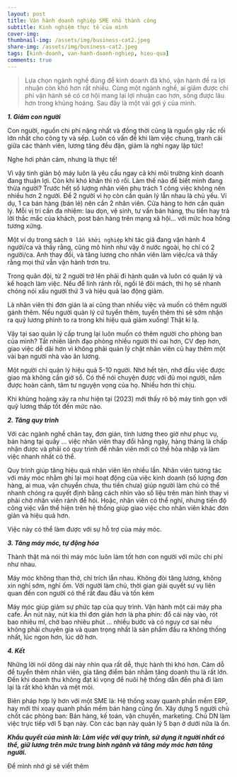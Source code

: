 ```yaml
---
layout: post
title: Vận hành doanh nghiệp SME nhỏ thành công
subtitle: Kinh nghiệm thực tế của mình
cover-img: 
thumbnail-img: /assets/img/business-cat2.jpeg
share-img: /assets/img/business-cat2.jpeg
tags: [kinh-doanh, van-hanh-doanh-nghiep, hieu-qua]
comments: true
---
```


> Lựa chọn ngành nghề đúng để kinh doanh đã khó, vận hành để ra lợi nhuận còn khó hơn rất nhiều. Cùng một ngành nghề, ai giảm được chi phí vận hành sẽ có cơ hội mang lại lợi nhuận cao hơn, sống được lâu hơn trong khủng hoảng. Sau đây là một vài gợi ý của mình.

***1\. Giảm con người***

Con người, nguồn chi phí nặng nhất và đồng thời cũng là nguồn gây rắc rối lớn nhất cho công ty và sếp. Luôn có vấn đề khi làm việc chung, tranh cãi giữa các thành viên, lương tăng đều đặn, giảm là nghỉ ngay lập tức! 

Nghe hơi phản cảm, nhưng là thực tế!

Vì vậy tinh giản bộ máy luôn là yêu cầu ngay cả khi môi trường kinh doanh đang thuận lợi. Còn khi khó khăn thì rõ rồi. Làm thế nào để biết mình đang thừa người? 
Trước hết số lượng nhân viên phụ trách 1 công việc không nên nhiều hơn 2 người. Để 2 người vì họ còn cần quản lý lẫn nhau là chủ yếu. Ví dụ, 1 ca bán hàng (bán lẻ) nên cần 2 nhân viên. Cửa hàng to hơn cần quản lý. Mỗi vị trí cần đa nhiệm: lau dọn, vệ sinh, tư vấn bán hàng, thu tiền hay trả lời thắc mắc của khách, post bán hàng trên mạng xã hội... với mức hoa hồng tương xứng.

Một ví dụ trong sách `9 lần khởi nghiệp` khi tác giả đang vận hành 4 người/ca và thấy rằng, cũng mô hình như vậy ở nước ngoài, họ chỉ có 2 người/ca. Anh thay đổi, và tăng lương cho nhân viên làm việc/ca và thấy rằng mọi thứ vẫn vận hành trơn tru.

Trong quân đội, từ 2 người trở lên phải đi hành quân và luôn có quản lý và kế hoạch làm việc. Nếu để lính rảnh rỗi, ngồi lê đôi mách, thì họ sẽ nhanh chóng nói xấu người thứ 3 và hiệu quả lao động giảm. 

Là nhân viên thì đơn giản là ai cũng than nhiều việc và muốn có thêm người gánh thêm. Nếu người quản lý cứ tuyển thêm, tuyển thêm thì sẽ sớm nhận ra quỹ lương phình to ra trong khi hiệu quả giảm xuống! Thật kì lạ. 

Vậy tại sao quản lý cấp trung lại luôn muốn có thêm người cho phòng ban của mình? Tất nhiên lãnh đạo phòng nhiều người thì oai hơn, CV đẹp hơn, giao việc dễ dãi hơn vì không phải quản lý chặt nhân viên cũ hay thêm một vài bạn người nhà vào ăn lương.

Một người chỉ quản lý hiệu quả 5-10 người. Nhớ hết tên, nhớ đầu việc được giao mà không cần giở sổ. Có thể nói chuyện được với đủ mọi người, nắm được hoàn cảnh, tâm tư nguyện vọng của họ. Nhiều hơn thì chịu. 

Khi khủng hoảng xảy ra như hiện tại (2023) mới thấy rõ bộ máy tinh gọn với quỹ lương thấp tốt đến mức nào. 

***2\. Tăng quy trình***

Với các ngành nghề chân tay, đơn giản, tính lương theo giờ như phục vụ, bán hàng tại quầy ... việc nhân viên thay đổi hằng ngày, hàng tháng là chấp nhận được và phải có quy trình để nhân viên mới có thể hòa nhập và làm việc nhanh nhất có thể. 

Quy trình giúp tăng hiệu quả nhân viên lên nhiều lần. Nhân viên tương tác với máy móc nhằm ghi lại mọi hoạt động của việc kinh doanh (số lượng đơn hàng, ai mua, vận chuyển chưa, thu tiền chưa) giúp người làm chủ có thể nhanh chóng ra quyết định bằng cách nhìn vào số liệu trên màn hình thay vì phải chờ nhân viên rảnh để hỏi. Hoặc, nhân viên có thể nghỉ, nhưng tiến độ công việc vẫn thể hiện trên hệ thống giúp giao việc cho nhân viên khác đơn giản và hiệu quả hơn.

Việc này có thể làm được với sự hỗ trợ của máy móc. 

***3\. Tăng máy móc, tự động hóa***

Thành thật mà nói thì máy móc luôn làm tốt hơn con người với mức chi phí như nhau. 

Máy móc không than thở, chỉ trích lẫn nhau. Không đòi tăng lương, không xin nghỉ sớm, nghỉ ốm. Với người làm chủ, thời gian giải quyết sự vụ liên quan đến con người có thể rất đau đầu và tốn kém 

Máy móc giúp giảm sự phức tạp của quy trình. Vận hành một cái máy pha cafe. Ấn nút này, nút kia thì đơn giản hơn là pha phin: đổ cái này vào, rót bao nhiêu ml, chờ bao nhiêu phút ... nhiều bước và có nguy cơ sai nếu không phải chuyên gia và quan trọng nhất là sản phẩm đầu ra không thống nhất, lúc ngon hơn, lúc dở hơn.

***4\. Kết***

Những lời nói dông dài này nhìn qua rất dễ, thực hành thì khó hơn. Cám dỗ để tuyển thêm nhân viên, gia tăng điểm bán nhằm tăng doanh thu là rất lớn. Đến khi doanh thu không đạt kì vọng để nuôi hệ thống dẫn đến phá đi làm lại là rất khó khăn và mệt mỏi. 

Biên pháp hợp lý hơn với một SME là: Hệ thống xoay quanh phần mềm ERP, hay mới thì xoay quanh phần mềm bán hàng cũng ổn. Xây dựng 5 người chủ chốt các phòng ban: Bán hàng, kế toán, vận chuyển, marketing. Chủ DN làm việc trực tiếp với 5 bạn này. Còn các bạn này quản lý 5 bạn ở dưới nữa là ổn. 

___Khẩu quyết của mình là: Làm việc với quy trình, sử dụng ít người nhất có thể, giữ lương trên mức trung bình ngành và tăng máy móc hơn tăng người.___

Để mình nhớ gì sẽ viết thêm 